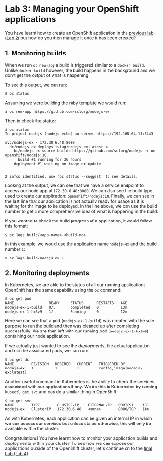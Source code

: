 # Lab 3: Managing your OpenShift applications

You have learnt how to create an OpenShift application in the [previous lab (Lab 2)](../Lab2/README.md) but how do you then manage it once it has been created? 

## 1. Monitoring builds

When we run `oc new-app` a build is triggered similar to a `docker build`. Unlike `docker build` however, the build happens in the background and we don't get the output of what is happening. 

To see this output, we can run:

```console
$ oc status
```

Assuming we were building the ruby template we would run:

```
$ oc new-app https://github.com/sclorg/nodejs-ex
```

Then to check the status:

```console
$ oc status
In project nodejs (nodejs-echo) on server https://192.168.64.11:8443

svc/nodejs-ex - 172.30.6.48:8080
  dc/nodejs-ex deploys istag/nodejs-ex:latest <-
    bc/nodejs-ex source builds https://github.com/sclorg/nodejs-ex on openshift/nodejs:10
      build #1 running for 36 hours
    deployment #1 waiting on image or update


2 infos identified, use 'oc status --suggest' to see details.
```

Looking at the output, we can see that we have a service endpoint to access our node app at `172.30.6.48:8080`. We can also see the build type used to create our application: `openshift/nodejs:10`. Finally, we can see in the last line that our application is not actually ready for usage as it is waiting for thr image to be deployed. In the line above, we can use the build number to get a more comprehensive idea of what is happening in the build.

If you wanted to check the build progress of a application, it would follow this format:
```
$ oc logs build/<app-name>-<build-no>
```

In this example, we would use the application name `nodejs-ex` and the build number `1`:
```
$ oc logs build/nodejs-ex-1
```

## 2. Monitoring deployments

In Kubernetes, we are able to the status of all our running applications. OpenShift has the same capability using the `oc` command:

```console
$ oc get pod
NAME                READY     STATUS      RESTARTS   AGE
nodejs-ex-1-build   0/1       Completed   0          13m
nodejs-ex-1-hx6v9   1/1       Running     0          12m
```

Here we can see that a pod (`nodejs-ex-1-build`) was created with the sole purpose to run the build and then was cleaned up after completing successfully. We are then left with our running pod (`nodejs-ex-1-hx6v9`) containing our node application.

If we actually just wanted to see the _deployments_, the actual application and not the assoicated pods, we can run:

```console
$ oc get dc
NAME        REVISION   DESIRED   CURRENT   TRIGGERED BY
nodejs-ex   1          1         1         config,image(nodejs-ex:latest)
```

Another useful command in Kubernetes is the ability to check the services associated with our applications if any. We do this in Kubernetes by running `kubectl get svc` and can do a similar thing in OpenShift:

```console
$ oc get svc
NAME        TYPE        CLUSTER-IP    EXTERNAL-IP   PORT(S)    AGE
nodejs-ex   ClusterIP   172.30.6.48   <none>        8080/TCP   14m
```

As with Kubernetes, each application can be given an internal IP in which we can access our services but unless stated otherwise, this will only be available within the cluster.

Congratulations! You have learnt how to monitor your application builds and deployments within your cluster! To see how we can expose our applications outside of the OpenShift cluster, let's continue on to the [final Lab (Lab 4)](../Lab4/README.md)
